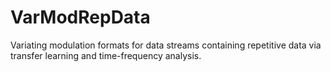 # VarModRepData
Variating modulation formats for data streams containing repetitive data via transfer learning and time-frequency analysis.
